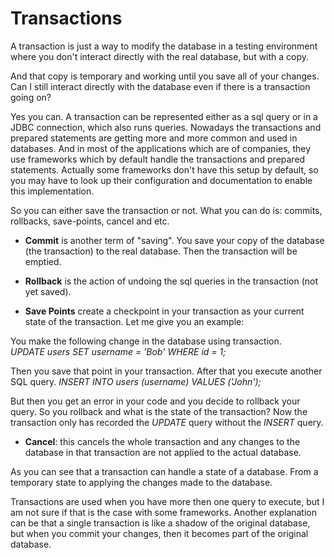 # Transactions

A transaction is just a way to modify the database in a testing environment
where you don't interact directly with the real database, but with a copy.

And that copy is temporary and working until you save all of your changes.
Can I still interact directly with the database even if there is a transaction going on?

Yes you can. A transaction can be represented either as a sql query or in a JDBC connection, which also runs queries.
Nowadays the transactions and prepared statements are getting more and more common and used in databases.
And in most of the applications which are of companies, they use frameworks which by default handle
the transactions and prepared statements. Actually some frameworks don't have this setup by default, so
you may have to look up their configuration and documentation to enable this implementation.

So you can either save the transaction or not.
What you can do is: commits, rollbacks, save-points, cancel and etc.

- **Commit** is another term of "saving". You save your copy of the database (the transaction)
 to the real database. Then the transaction will be emptied.

- **Rollback** is the action of undoing the sql queries in the transaction (not yet saved).

- **Save Points** create a checkpoint in your transaction as your current state of the transaction.
Let me give you an example:

You make the following change in the database using transaction.    
*UPDATE users SET username = 'Bob' WHERE id = 1;*

Then you save that point in your transaction.
After that you execute another SQL query.
*INSERT INTO users (username) VALUES ('John');*

But then you get an error in your code and you decide to rollback your query.
So you rollback and what is the state of the transaction?
Now the transaction only has recorded the *UPDATE* query without
the *INSERT* query.

- **Cancel**: this cancels the whole transaction and any changes to the database in that transaction
are not applied to the actual database.

As you can see that a transaction can handle a state of a database. 
From a temporary state to applying the changes made to the database.

Transactions are used when you have more then one query to execute, but I am not sure if that is the case
with some frameworks. Another explanation can be that a single transaction is like a shadow of the original database,
 but when you commit your changes, then it becomes part of the original database.
